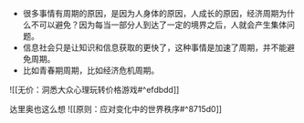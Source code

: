- 很多事情有周期的原因，是因为人身体的原因，人成长的原因，经济周期为什么不可以避免？因为每当一部分人到达了一定的境界之后，人就会产生集体问题。
- 信息社会只是让知识和信息获取的更快了，这种事情是加速了周期，并不能避免周期。
- 比如青春期周期，比如经济危机周期。

![[无价：洞悉大众心理玩转价格游戏#^efdbdd]]

达里奥也这么想
![[原则：应对变化中的世界秩序#^8715d0]] 